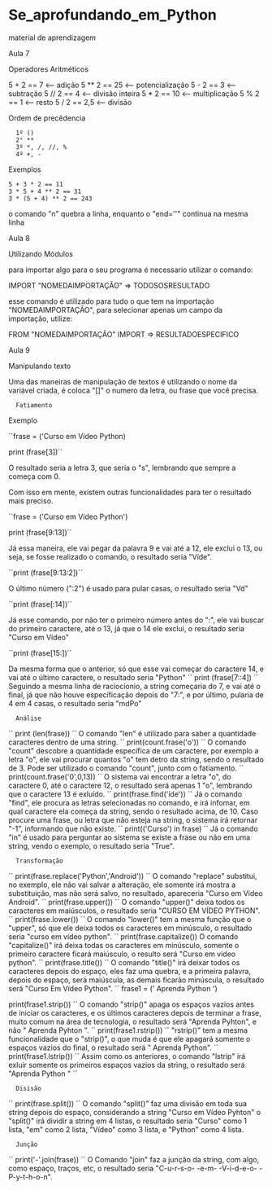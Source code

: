 # Se_aprofundando_em_Python
 material de aprendizagem 

Aula 7

Operadores Aritméticos

   5 + 2 == 7 <-- adição              5 ** 2 == 25 <-- potencialização
   5 - 2 == 3 <-- subtração             5 // 2 == 4 <-- divisão inteira
   5 * 2 == 10 <-- multiplicação            5 % 2 == 1 <-- resto
   5 / 2 == 2,5 <-- divisão

Ordem de precêdencia 

      1º ()
      2° **
      3º *, /, //, %
      4º +, -

Exemplos

    5 + 3 * 2 == 11
    3 * 5 + 4 ** 2 == 31
    3 * (5 + 4) ** 2 == 243

   o comando "n\" quebra a linha, enquanto o "end=''" continua na mesma linha

Aula 8

Utilizando Módulos

para importar algo para o seu programa é necessario utilizar o comando:

IMPORT "NOMEDAIMPORTAÇÃO" => TODOSOSRESULTADO

esse comando é utilizado para tudo o que tem na importação "NOMEDAIMPORTAÇÃO", para selecionar apenas um campo da importação, utilize:

FROM "NOMEDAIMPORTAÇÃO" IMPORT => RESULTADOESPECIFICO

Aula 9

Manipulando texto

   Uma das maneiras de manipulação de textos é utilizando o nome da variável criada, é coloca "[]" o numero da letra, ou frase que você precisa.

      Fatiamento

   Exemplo

´´frase = ('Curso em Vídeo Python)
               
print (frase[3])´´

   O resultado seria a letra 3, que seria o "s", lembrando que sempre a começa com 0.

   Com isso em mente, existem outras funcionalidades para ter o resultado mais preciso.

´´frase = ('Curso em Vídeo Python')

print (frase[9:13])´´

   Já essa maneira, ele vai pegar da palavra 9 e vai até a 12, ele exclui o 13, ou seja, se fosse realizado o comando, o resultado seria "Víde".

´´print (frase[9:13:2])´´

   O último número (":2") é usado para pular casas, o resultado seria "Vd"

´´print (frase[:14])´´

   Já esse comando, por não ter o primeiro número antes do ":", ele vai buscar do primeiro caractere, até o 13, já que o 14 ele exclui, o resultado seria "Curso em Vídeo"

´´print (frase[15:])´´

   Da mesma forma que o anterior, só que esse vai começar do caractere 14, e vai até o último caractere, o resultado seria "Python"
´´
print (frase[7::4])
´´
   Seguindo a mesma linha de raciocíonio, a string começaria do 7, e vai até o final, já que não houve específicação depois do "7:", e por último, pularia de 4 em 4 casas, o resultado seria "mdPo"

      Análise
´´
print (len(frase))
´´
   O comando "len" é utilizado para saber a quantidade caracteres dentro de uma string.
´´
print(count.frase('o'))
´´
   O comando "count" descobre a quantidade específica de um caractere, por exemplo a letra "o", ele vai procurar quantos "o" tem detro da string, sendo o resultado de 3.
      Pode ser utilizado o comando "count", junto com o fatiamento.
´´
print(count.frase('0',0,13))
´´
   O sistema vai encontrar a letra "o", do caractere 0, até o caractere 12, o resultado será apenas 1 "o", lembrando que o caractere 13 é exluído. 
´´
print(frase.find('íde'))
´´
   Já o comando "find", ele procura as letras selecionadas no comando, e irá infomar, em qual caractere ela começa da string, sendo o resultado acima, de 10.
      Caso procure uma frase, ou letra que não esteja na string, o sistema irá retornar "-1", informando que não existe.
´´
print(('Curso') in frase)
´´
   Já o comando "in" é usado para perguntar ao sistema se existe a frase ou não em uma string, vendo o exemplo, o resultado seria "True".

      Transformação
´´
print(frase.replace('Python','Android'))
´´
   O comando "replace" substitui, no exemplo, ele não vai salvar a alteração, ele somente irá mostra a substituição, mas não será salvo, no resultado, apareceria "Curso em Vídeo Android".
´´
print(frase.upper())
´´
   O comando "upper()" deixa todos os caracteres em maiúsculos, o resultado seria "CURSO EM VÍDEO PYTHON".
´´
print(frase.lower())
´´
   O comando "lower()" tem a mesma função que o "upper", só que ele deixa todos os caracteres em minúsculo, o resultado seria "curso em vídeo python".
´´
print(frase.capitalize())
   O comando "capitalize()" irá deixa todas os caracteres em minúsculo, somente o primeiro caractere ficará maiúsculo, o resulto será "Curso em vídeo python".
´´
print(frase.title())
´´
   O comando "title()" irá deixar todos os caracteres depois do espaço, eles faz uma quebra, e a primeira palavra, depois do espaço, será maiúscula, as demais ficarão minúscula, o resultado será "Curso Em Vídeo Python".
´´
frase1 = ('   Aprenda Python   ')

print(frase1.strip())
´´
   O comando "strip()" apaga os espaços vazios antes de iniciar os caracteres, e os últimos caracteres depois de terminar a frase, muito comum na área de tecnologia, o resultado será "Aprenda Pyhton", e não "   Aprenda Pyhton   ".
´´
print(frase1.rstrip())
´´
   "rstrip()" tem a mesma funcionalidade que o "strip()", o que muda é que ele apagará somente o espaços vazios do final, o resultado será "   Aprenda Python".
´´
print(frase1.lstrip())
´´
   Assim como os anteriores, o comando "lstrip" irá exluir somente os primeiros espaços vazios da string, o resultado será "Aprenda Python   "
´´

      Disisão

´´
print(frase.split())
´´
O comando "split()" faz uma divisão em toda sua string depois do espaço, considerando a string "Curso em Vídeo Pyhton" o "split()" irá dividir a string em 4 listas, o resultado seria "Curso" como 1 lista, "em" como 2 lista, "Vídeo" como 3 lista, e "Python" como 4 lista.

      Junção

´´
print('-'.join(frase))
´´
   O Comando "join" faz a junção da string, com algo, como espaço, traços, etc, o resultado seria "C-u-r-s-o- -e-m- -V-í-d-e-o- -P-y-t-h-o-n".